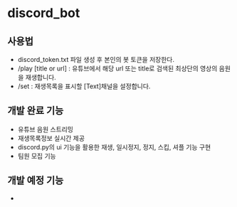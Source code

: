 # discord_bot


## 사용법
- discord_token.txt 파일 생성 후 본인의 봇 토큰을 저장한다.
- /play [title or url] : 유튜브에서 해당 url 또는 title로 검색된 최상단의 영상의 음원을 재생합니다.
- /set : 재생목록을 표시할 [Text]채널을 설정합니다.

## 개발 완료 기능
- 유튜브 음원 스트리밍
- 재생목록정보 실시간 제공
- discord.py의 ui 기능을 활용한 재생, 일시정지, 정지, 스킵, 셔플 기능 구현
- 팀원 모집 기능

## 개발 예정 기능

- 
